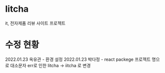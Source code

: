 # Iitcha
it, 전자제품 리뷰 사이트 프로젝트

# 수정 현황
2022.01.23 옥유관 - 환경 설정
2022.01.23 박다정 - react packege 프로젝트 명으로 대소문자 err로 인한 Iitcha -> iitcha 로 변경
